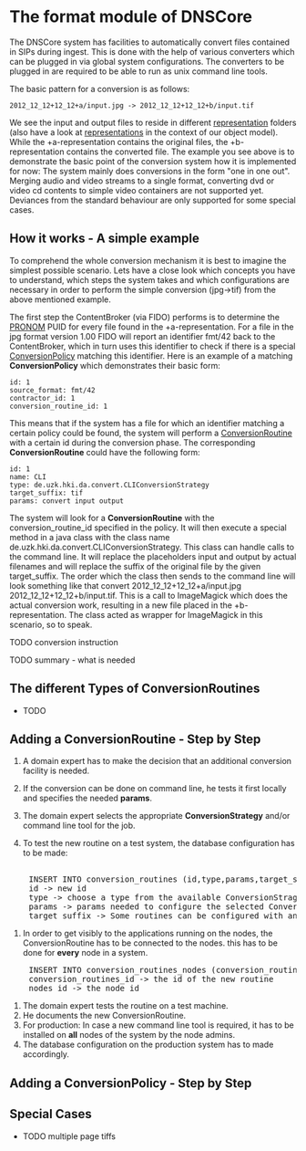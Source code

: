 # The format module of DNSCore

The DNSCore system has facilities to automatically convert files contained in SIPs during ingest.
This is done with the help of various converters which can be plugged in via global system configurations.
The converters to be plugged in are required to be able to run as unix command line tools.

The basic pattern for a conversion is as follows:

    2012_12_12+12_12+a/input.jpg -> 2012_12_12+12_12+b/input.tif

We see the input and output files to reside in different
[representation](https://github.com/da-nrw/DNSCore/blob/master/ContentBroker/src/main/markdown/aip_specification.md#representations----restructuring-contents-with-representations) 
folders (also have a look at [representations](https://github.com/da-nrw/DNSCore/blob/master/ContentBroker/src/main/markdown/object_model.md#representation) 
in the context of our object model). While the +a-representation contains the original files, the +b-representation contains 
the converted file. The example you see above is to demonstrate the basic point of the conversion system how it is implemented for now:
The system mainly does conversions in the form "one in one out". Merging audio and video
streams to a single format, converting dvd or video cd contents to simple video containers are not supported yet. Deviances from the
standard behaviour are only supported for some special cases.

## How it works - A simple example

To comprehend the whole conversion mechanism it is best to imagine the simplest possible scenario.
Lets have a close look which concepts you have to understand, which steps the system takes and which configurations are necessary
in order to perform the simple conversion (jpg->tif) from the above mentioned example. 

The first step the ContentBroker (via FIDO) performs is to determine the [PRONOM](http://www.nationalarchives.gov.uk/PRONOM/Default.aspx) 
PUID for every file found in the +a-representation. For a file in the jpg format version 1.00
FIDO will report an identifier fmt/42 back to the ContentBroker, which in turn uses this identifier to check if there is a special
[ConversionPolicy](https://github.com/da-nrw/DNSCore/blob/master/ContentBroker/src/main/markdown/object_model.md#conversionpolicy) 
matching this identifier. Here is an example of a matching **ConversionPolicy** which demonstrates their basic form:

    id: 1
    source_format: fmt/42
    contractor_id: 1
    conversion_routine_id: 1

This means that if the system has a file for which an identifier matching a certain policy could be found, the system
will perform a [ConversionRoutine](https://github.com/da-nrw/DNSCore/blob/master/ContentBroker/src/main/markdown/object_model.md#conversionroutine) 
with a certain id during the conversion phase. The corresponding **ConversionRoutine** could
have the following form:

    id: 1
    name: CLI
    type: de.uzk.hki.da.convert.CLIConversionStrategy
    target_suffix: tif
    params: convert input output

The system will look for a **ConversionRoutine** with the conversion_routine_id specified in the policy. It will then
execute a special method in a java class with the class name de.uzk.hki.da.convert.CLIConversionStrategy. This
class can handle calls to the command line. It will replace the placeholders input and output by actual filenames and
will replace the suffix of the original file by the given target_suffix. The order which the class then sends
to the command line will look something like that convert 2012_12_12+12_12+a/input.jpg 2012_12_12+12_12+b/input.tif.
This is a call to ImageMagick which does the actual conversion work, resulting in a new file placed in the 
+b-representation. The class acted as wrapper for ImageMagick in this scenario, so to speak. 

TODO conversion instruction

TODO summary - what is needed


## The different Types of ConversionRoutines

* TODO

## Adding a ConversionRoutine - Step by Step

1. A domain expert has to make the decision that an additional conversion facility is needed.
1. If the conversion can be done on command line, he tests it first locally and specifies the needed **params**.
1. The domain expert selects the appropriate **ConversionStrategy** and/or command line tool for the job.

1. To test the new routine on a test system, the database configuration has to be made:
<pre>   
    INSERT INTO conversion_routines (id,type,params,target_suffix)
    id -> new id
    type -> choose a type from the available ConversionStragegies
    params -> params needed to configure the selected ConversionStrategy
    target_suffix -> Some routines can be configured with an entry here which determines the target format automatically. Others won't need it.
</pre>
1. In order to get visibly to the applications running on the nodes, 
the ConversionRoutine has to be connected to the nodes. this has to be done for **every** node in a system.
<pre>
    INSERT INTO conversion_routines_nodes (conversion_routines_id,nodes_id)
    conversion_routines_id -> the id of the new routine
    nodes_id -> the node id 
</pre>
1. The domain expert tests the routine on a test machine.   
1. He documents the new ConversionRoutine.
1. For production: In case a new command line tool is required, it has to be installed on **all** nodes of the system by the node admins.
1. The database configuration on the production system has to made accordingly.

## Adding a ConversionPolicy - Step by Step



## Special Cases

* TODO multiple page tiffs


